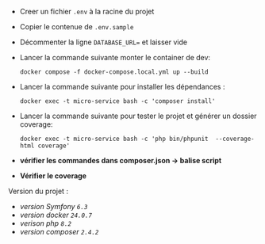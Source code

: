 * Creer un fichier `.env` à la racine du projet
* Copier le contenue de  `.env.sample`
* Décommenter la ligne `DATABASE_URL=` et laisser vide

* Lancer la commande suivante monter le container de dev:
    ```
    docker compose -f docker-compose.local.yml up --build
    ```

* Lancer la commande suivante pour installer les dépendances :
    ```
    docker exec -t micro-service bash -c 'composer install'
    ```

* Lancer la commande suivante pour tester le projet et générer un dossier coverage:
    ```
    docker exec -t micro-service bash -c 'php bin/phpunit  --coverage-html coverage'
    ```

* **vérifier les commandes dans composer.json -> balise script**

* **Vérifier le coverage**

Version du projet :

* *version Symfony `6.3`*
* *version docker `24.0.7`*
* *verison php `8.2`*
* *version composer `2.4.2`*
